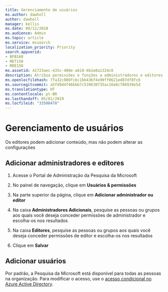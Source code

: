 ```yaml
---
title: Gerenciamento de usuários
ms.author: dawholl
author: dawholl
manager: kellis
ms.date: 09/12/2018
ms.audience: Admin
ms.topic: article
ms.service: mssearch
localization_priority: Priority
search.appverid:
- BFB160
- MET150
- MOE150
ms.assetid: 41723aec-435c-400e-a818-6b1e8a1324c0
description: Atribua permissões e funções a administradores e editores da Pesquisa da Microsoft
ms.openlocfilehash: 7fa32c008fcbc1bb436f4e90ff0621ed87df8fc6
ms.sourcegitcommit: a5fd9d4f46bbb7c539630735ac16e0c786939e5d
ms.translationtype: HT
ms.contentlocale: pt-BR
ms.lasthandoff: 05/01/2019
ms.locfileid: "33508478"
---
```

# <a name="manage-users"></a>Gerenciamento de usuários

Os editores podem adicionar conteúdo, mas não podem alterar as configurações
  
## <a name="add-admins-and-editors"></a>Adicionar administradores e editores

1. Acesse o Portal de Administração da Pesquisa da Microsoft
    
2. No painel de navegação, clique em **Usuários &amp; permissões**
    
3. Na parte superior da página, clique em **Adicionar administrador ou editor**
    
4. Na caixa **Administradores Adicionais**, pesquise as pessoas ou grupos aos quais você deseja conceder permissões de administrador e escolha-os nos resultados 
    
5. Na caixa **Editores**, pesquise as pessoas ou grupos aos quais você deseja conceder permissões de editor e escolha-os nos resultados 
    
6. Clique em **Salvar**
    
## <a name="add-users"></a>Adicionar usuários

Por padrão, a Pesquisa da Microsoft está disponível para todas as pessoas na organização. Para modificar o acesso, use o [acesso condicional no Azure Active Directory](https://docs.microsoft.com/pt-BR/azure/active-directory/conditional-access/overview).